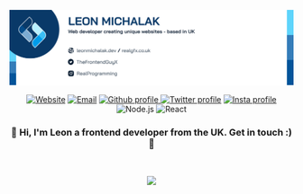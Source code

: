 <a align="center"><img src="https://github.com/NinjaInShade/NinjaInShade/blob/main/Github profile banner light V2.png"/></a>

<p align="center">
    <a href="https://leonmichalak.dev"><img alt="Website" src="https://img.shields.io/website?style=for-the-badge&url=https%3A%2F%2Fleonmichalak.dev"></a>
    <a href="mailto:leonmichalak6@gmail.com"><img alt="Email" src="https://img.shields.io/badge/Gmail-D14836?style=for-the-badge&logo=gmail&logoColor=white"></a>
    <a href="https://github.com/NinjaInShade"><img alt="Github profile" src="https://img.shields.io/badge/GitHub-100000?style=for-the-badge&logo=github&logoColor=white&color=grey"     </a>
    <a href="https://twitter.com/TheFrontendGuyX"><img alt="Twitter profile" src="https://img.shields.io/badge/Twitter-1DA1F2?style=for-the-badge&logo=twitter&logoColor=white"></a>
    <a href="https://instagram.com/TheFrontendGuy"><img alt="Insta profile" src="https://img.shields.io/badge/Instagram-E4405F?style=for-the-badge&logo=instagram&logoColor=white">     </a>
    <img alt="Node.js" src="https://img.shields.io/badge/Node.js-43853D?style=for-the-badge&logo=node.js&logoColor=white">
    <img alt="React" src="https://img.shields.io/badge/React-20232A?style=for-the-badge&logo=react&logoColor=61DAFB">
</p>

<h3 align="center">🚀 Hi, I'm Leon a frontend developer from the UK. Get in touch :) 🚀</h3>

<br />

<p align="center"><img width="75%" src="https://github-readme-stats.vercel.app/api?username=NinjaInShade&theme=react&count_private=true&show_icons=true"></p>

<br />

